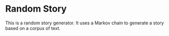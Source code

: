 # Random Story

This is a random story generator. It uses a Markov chain to generate a story based on a corpus of text.
